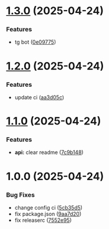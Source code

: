 # [1.3.0](http://gitlab.asu.kau/root/event-api/compare/v1.2.0...v1.3.0) (2025-04-24)


### Features

* tg bot ([0e09775](http://gitlab.asu.kau/root/event-api/commit/0e09775c773e8976d017b67c2f3b9dde42c2a325))

# [1.2.0](http://gitlab.asu.kau/root/event-api/compare/v1.1.0...v1.2.0) (2025-04-24)


### Features

* update ci ([aa3d05c](http://gitlab.asu.kau/root/event-api/commit/aa3d05c2ac0501bc54356b234850e66724453710))

# [1.1.0](http://gitlab.asu.kau/root/event-api/compare/v1.0.0...v1.1.0) (2025-04-24)


### Features

* **api:** clear readme ([7c9b148](http://gitlab.asu.kau/root/event-api/commit/7c9b14850d129129e0c6e67fc1fa772d6d6eeb10))

# 1.0.0 (2025-04-24)


### Bug Fixes

* change config ci ([5cb35d5](http://gitlab.asu.kau/root/event-api/commit/5cb35d5df64f09a6349bab7371577944c06f86a9))
* fix package.json ([9aa7d20](http://gitlab.asu.kau/root/event-api/commit/9aa7d20171be57ed37fbb117d4ab492e0be2f28c))
* fix releaserc ([7552e95](http://gitlab.asu.kau/root/event-api/commit/7552e9586570b4e4ad9ff954a571ab834ee82b6a))
